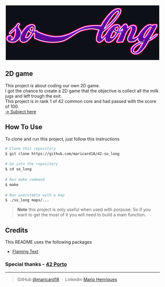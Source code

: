 <p align="center">
    <img src="https://github.com/maricard18/42-so_long/blob/main/extras/so_long.png" alt="so_long">
</p>


## 2D game

This project is about coding our own 2D game. <br>
I got the chance to create a 2D game that the objective is collect all the milk jugs and left trough the exit. <br>
This project is in rank 1 of 42 common core and had passed with the score of 100.<br>
[-> Subject here](https://github.com/maricard18/42-so_long/blob/main/extras/en.subject.pdf)


## How To Use

To clone and run this project, just follow this instructions

```bash
# Clone this repository
$ git clone https://github.com/maricard18/42-so_long

# Go into the repository
$ cd so_long

# Run make command
$ make

# Run executeble with a map
$ ./so_long maps/...
```

> **Note**
> this project is only useful when used with porpuse. So if you want to get the most of it you will need to build a main function.


## Credits

This README uses the following packages

- [Flaming Text](https://www10.flamingtext.com)


### Special thanks - [42 Porto](https://www.42porto.com/en)

---

> GitHub [@maricard18](https://github.com/maricard18) &nbsp;&middot;&nbsp;
> Linkedin [Mario Henriques](https://www.linkedin.com/in/mario18)

